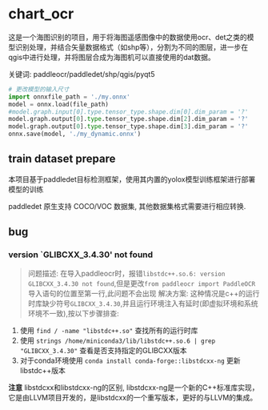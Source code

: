 # chart_ocr
这是一个海图识别的项目，用于将海图遥感图像中的数据使用ocr、det之类的模型识别处理，并结合矢量数据格式（如shp等），分割为不同的图层，进一步在qgis中进行处理，并将图层合成为海图机可以直接使用的dat数据。

关键词: paddleocr/paddledet/shp/qgis/pyqt5

```python
# 更改模型的输入尺寸
import onnxfile_path = './my.onnx'
model = onnx.load(file_path)
#model.graph.input[0].type.tensor_type.shape.dim[0].dim_param = '?'
model.graph.output[0].type.tensor_type.shape.dim[2].dim_param = '?'
model.graph.output[0].type.tensor_type.shape.dim[3].dim_param = '?'
onnx.save(model, './my_dynamic.onnx') 
```

## train dataset prepare
本项目基于paddledet目标检测框架，使用其内置的yolox模型训练框架进行部署模型的训练

paddledet 原生支持 COCO/VOC 数据集, 其他数据集格式需要进行相应转换. 

## bug

### version `GLIBCXX_3.4.30' not found
> 问题描述: 在导入paddleocr时，报错`libstdc++.so.6: version GLIBCXX_3.4.30 not found`,但是更改`from paddleocr import PaddleOCR`导入语句的位置至第一行,此问题不会出现
> 解决方案: 这种情况是c++的运行时库缺少符号`GLIBCXX_3.4.30`,并且运行环境注入有延时(即虚拟环境和系统环境不一致),按以下步骤排查:
1. 使用 `find / -name "libstdc++.so"` 查找所有的运行时库
2. 使用 `strings /home/miniconda3/lib/libstdc++.so.6 | grep "GLIBCXX_3.4.30"` 查看是否支持指定的GLIBCXX版本
3. 对于conda环境使用 `conda install conda-forge::libstdcxx-ng` 更新libstdc++版本

**注意** libstdcxx和libstdcxx-ng的区别, libstdcxx-ng是一个新的C++标准库实现，它是由LLVM项目开发的，是libstdcxx的一个重写版本，更好的与LLVM的集成。
